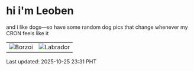 # hi i'm Leoben

and i like dogs—so have some random dog pics that change whenever my CRON feels like it

|  |  |
|--------|----------|
| ![Borzoi](https://random-dog-vercel.vercel.app/api/random-borzoi?v=1761406288) | ![Labrador](https://random-dog-vercel.vercel.app/api/random-labrador?v=1761406288) |

Last updated: 2025-10-25 23:31 PHT
